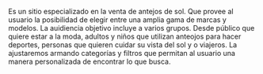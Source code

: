 Es un sitio especializado en la venta de antejos de sol. Que provee al usuario la posibilidad de elegir entre una amplia gama de marcas y modelos.
La auidiencia objetivo incluye a varios grupos. Desde público que quiere estar a la moda, adultos y niños que utilizan anteojos para hacer deportes, personas que quieren cuidar su vista del sol y o viajeros.
La ajustaremos armando categorías y filtros que permitan al usuario una manera personalizada de encontrar lo que busca.
